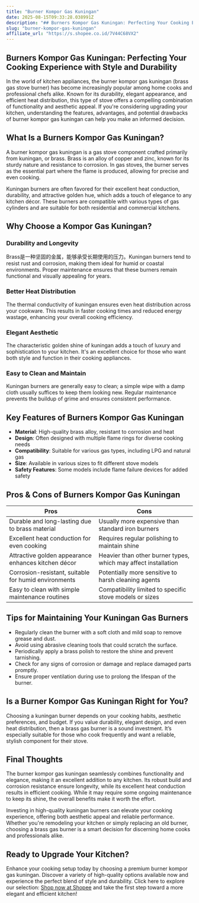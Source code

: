 ```yaml
---
title: "Burner Kompor Gas Kuningan"
date: 2025-08-15T09:33:28.038991Z
description: "## Burners Kompor Gas Kuningan: Perfecting Your Cooking Experience with Style and Durability..."
slug: "burner-kompor-gas-kuningan"
affiliate_url: "https://s.shopee.co.id/7V44C68VX2"
---
```

## Burners Kompor Gas Kuningan: Perfecting Your Cooking Experience with Style and Durability

In the world of kitchen appliances, the burner kompor gas kuningan (brass gas stove burner) has become increasingly popular among home cooks and professional chefs alike. Known for its durability, elegant appearance, and efficient heat distribution, this type of stove offers a compelling combination of functionality and aesthetic appeal. If you're considering upgrading your kitchen, understanding the features, advantages, and potential drawbacks of burner kompor gas kuningan can help you make an informed decision.

## What Is a Burners Kompor Gas Kuningan?

A burner kompor gas kuningan is a gas stove component crafted primarily from kuningan, or brass. Brass is an alloy of copper and zinc, known for its sturdy nature and resistance to corrosion. In gas stoves, the burner serves as the essential part where the flame is produced, allowing for precise and even cooking.

Kuningan burners are often favored for their excellent heat conduction, durability, and attractive golden hue, which adds a touch of elegance to any kitchen décor. These burners are compatible with various types of gas cylinders and are suitable for both residential and commercial kitchens.

## Why Choose a Kompor Gas Kuningan?

### Durability and Longevity

Brass是一种坚固的金属，能够承受长期使用的压力。Kuningan burners tend to resist rust and corrosion, making them ideal for humid or coastal environments. Proper maintenance ensures that these burners remain functional and visually appealing for years.

### Better Heat Distribution

The thermal conductivity of kuningan ensures even heat distribution across your cookware. This results in faster cooking times and reduced energy wastage, enhancing your overall cooking efficiency.

### Elegant Aesthetic

The characteristic golden shine of kuningan adds a touch of luxury and sophistication to your kitchen. It's an excellent choice for those who want both style and function in their cooking appliances.

### Easy to Clean and Maintain

Kuningan burners are generally easy to clean; a simple wipe with a damp cloth usually suffices to keep them looking new. Regular maintenance prevents the buildup of grime and ensures consistent performance.

## Key Features of Burners Kompor Gas Kuningan

- **Material**: High-quality brass alloy, resistant to corrosion and heat
- **Design**: Often designed with multiple flame rings for diverse cooking needs
- **Compatibility**: Suitable for various gas types, including LPG and natural gas
- **Size**: Available in various sizes to fit different stove models
- **Safety Features**: Some models include flame failure devices for added safety

## Pros & Cons of Burners Kompor Gas Kuningan

| **Pros** | **Cons** |
|---|---|
| Durable and long-lasting due to brass material | Usually more expensive than standard iron burners |
| Excellent heat conduction for even cooking | Requires regular polishing to maintain shine |
| Attractive golden appearance enhances kitchen décor | Heavier than other burner types, which may affect installation |
| Corrosion-resistant, suitable for humid environments | Potentially more sensitive to harsh cleaning agents |
| Easy to clean with simple maintenance routines | Compatibility limited to specific stove models or sizes |

## Tips for Maintaining Your Kuningan Gas Burners

- Regularly clean the burner with a soft cloth and mild soap to remove grease and dust.
- Avoid using abrasive cleaning tools that could scratch the surface.
- Periodically apply a brass polish to restore the shine and prevent tarnishing.
- Check for any signs of corrosion or damage and replace damaged parts promptly.
- Ensure proper ventilation during use to prolong the lifespan of the burner.

## Is a Burner Kompor Gas Kuningan Right for You?

Choosing a kuningan burner depends on your cooking habits, aesthetic preferences, and budget. If you value durability, elegant design, and even heat distribution, then a brass gas burner is a sound investment. It’s especially suitable for those who cook frequently and want a reliable, stylish component for their stove.

## Final Thoughts

The burner kompor gas kuningan seamlessly combines functionality and elegance, making it an excellent addition to any kitchen. Its robust build and corrosion resistance ensure longevity, while its excellent heat conduction results in efficient cooking. While it may require some ongoing maintenance to keep its shine, the overall benefits make it worth the effort.

Investing in high-quality kuningan burners can elevate your cooking experience, offering both aesthetic appeal and reliable performance. Whether you're remodeling your kitchen or simply replacing an old burner, choosing a brass gas burner is a smart decision for discerning home cooks and professionals alike.

## Ready to Upgrade Your Kitchen?

Enhance your cooking setup today by choosing a premium burner kompor gas kuningan. Discover a variety of high-quality options available now and experience the perfect blend of style and durability. Click here to explore our selection: [Shop now at Shopee](https://s.shopee.co.id/7V44C68VX2) and take the first step toward a more elegant and efficient kitchen!